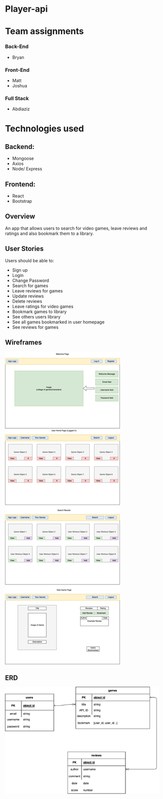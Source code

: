 # Player-api

# Team assignments

### Back-End 
- Bryan

### Front-End
- Matt
- Joshua

### Full Stack
- Abdiaziz

# Technologies used
## Backend:
- Mongoose
- Axios
- Node/ Express
## Frontend:
- React
- Bootstrap

## Overview
An app that allows users to search for video games, leave reviews and ratings and also bookmark them to a library. 

## User Stories
Users should be able to:
- Sign up
- Login
- Change Password
- Search for games
- Leave reviews for games
- Update reviews
- Delete reviews
- Leave ratings for video games
- Bookmark games to library
- See others users library
- See all games bookmarked in user homepage
- See reviews for games


## Wireframes
![myImg](Wireframes.drawio.png)

## ERD
![myImg](ERD.drawio.png)

